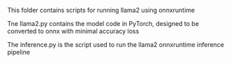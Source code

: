 This folder contains scripts for running llama2 using onnxruntime

Tne llama2.py contains the model code in PyTorch, designed to be converted to onnx with minimal accuracy loss

The inference.py is the script used to run the llama2 onnxruntime inference pipeline
